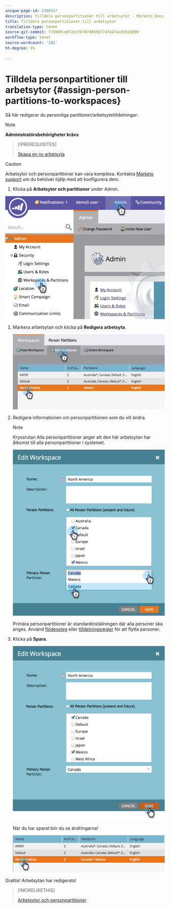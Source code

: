```yaml
---
unique-page-id: 2360317
description: Tilldela personpartitioner till arbetsytor - Marketo Docs - Produktdokumentation
title: Tilldela personpartitioner till arbetsytor
translation-type: tm+mt
source-git-commit: f79909ce8f2e37bf0748596774fe47ac03618696
workflow-type: tm+mt
source-wordcount: '141'
ht-degree: 0%

---
```



# Tilldela personpartitioner till arbetsytor {#assign-person-partitions-to-workspaces}

Så här redigerar du personliga partitioner/arbetsytetilldelningar:

>[!NOTE]
>
>**Administratörsbehörigheter krävs**

>[!PREREQUISITES]
>
>[Skapa en ny arbetsyta](/help/marketo/product-docs/administration/workspaces-and-person-partitions/create-a-new-workspace.md)

>[!CAUTION]
>
>Arbetsytor och personpartitioner kan vara komplexa. Kontakta [Marketo support](https://nation.marketo.com/t5/Support/ct-p/Support) om du behöver hjälp med att konfigurera dem.

1. Klicka på **Arbetsytor och partitioner** under Admin.

![](assets/image2014-9-17-11-3a13-3a24.png)

1. Markera arbetsytan och klicka på **Redigera arbetsyta**.

   ![](assets/two-3.png)

1. Redigera informationen om personpartitionen som du vill ändra.

   >[!NOTE]
   >
   >Kryssrutan Alla personpartitioner anger att den här arbetsytan har åtkomst till alla personpartitioner i systemet.

   ![](assets/three-3.png)

   Primära personpartitioner är standardinställningen där alla personer ska anges. Använd [flödessteg](/help/marketo/product-docs/core-marketo-concepts/smart-campaigns/flow-actions/use-add-choice-in-a-flow-step.md) eller [tilldelningsregler](/help/marketo/product-docs/administration/workspaces-and-person-partitions/assigning-person-partitions-with-assignment-rules.md) för att flytta personer.

1. Klicka på **Spara**.

   ![](assets/four-3.png)

   När du har sparat bör du se ändringarna!

   ![](assets/image2014-9-17-11-3a14-3a53.png)

Grattis! Arbetsytan har redigerats!

>[!MORELIKETHIS]
>
>[Arbetsytor och personpartitioner](/help/marketo/product-docs/administration/workspaces-and-person-partitions/understanding-workspaces-and-person-partitions.md).
